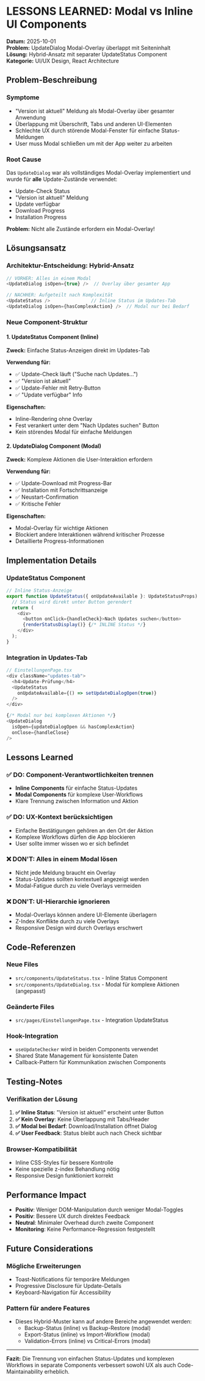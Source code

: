 # LESSONS LEARNED: Modal vs Inline UI Components

**Datum:** 2025-10-01  
**Problem:** UpdateDialog Modal-Overlay überlappt mit Seiteninhalt  
**Lösung:** Hybrid-Ansatz mit separater UpdateStatus Component  
**Kategorie:** UI/UX Design, React Architecture

## Problem-Beschreibung

### Symptome
- "Version ist aktuell" Meldung als Modal-Overlay über gesamter Anwendung
- Überlappung mit Überschrift, Tabs und anderen UI-Elementen
- Schlechte UX durch störende Modal-Fenster für einfache Status-Meldungen
- User muss Modal schließen um mit der App weiter zu arbeiten

### Root Cause
Das `UpdateDialog` war als vollständiges Modal-Overlay implementiert und wurde für **alle** Update-Zustände verwendet:
- Update-Check Status
- "Version ist aktuell" Meldung  
- Update verfügbar
- Download Progress
- Installation Progress

**Problem:** Nicht alle Zustände erfordern ein Modal-Overlay!

## Lösungsansatz

### Architektur-Entscheidung: Hybrid-Ansatz

```typescript
// VORHER: Alles in einem Modal
<UpdateDialog isOpen={true} />  // Overlay über gesamter App

// NACHHER: Aufgeteilt nach Komplexität
<UpdateStatus />               // Inline Status im Updates-Tab
<UpdateDialog isOpen={hasComplexAction} />  // Modal nur bei Bedarf
```

### Neue Component-Struktur

#### 1. UpdateStatus Component (Inline)
**Zweck:** Einfache Status-Anzeigen direkt im Updates-Tab

**Verwendung für:**
- ✅ Update-Check läuft ("Suche nach Updates...")
- ✅ "Version ist aktuell" 
- ✅ Update-Fehler mit Retry-Button
- ✅ "Update verfügbar" Info

**Eigenschaften:**
- Inline-Rendering ohne Overlay
- Fest verankert unter dem "Nach Updates suchen" Button
- Kein störendes Modal für einfache Meldungen

#### 2. UpdateDialog Component (Modal)
**Zweck:** Komplexe Aktionen die User-Interaktion erfordern

**Verwendung für:**
- ✅ Update-Download mit Progress-Bar
- ✅ Installation mit Fortschrittsanzeige  
- ✅ Neustart-Confirmation
- ✅ Kritische Fehler

**Eigenschaften:**
- Modal-Overlay für wichtige Aktionen
- Blockiert andere Interaktionen während kritischer Prozesse
- Detaillierte Progress-Informationen

## Implementation Details

### UpdateStatus Component
```typescript
// Inline Status-Anzeige
export function UpdateStatus({ onUpdateAvailable }: UpdateStatusProps) {
  // Status wird direkt unter Button gerendert
  return (
    <div>
      <button onClick={handleCheck}>Nach Updates suchen</button>
      {renderStatusDisplay()} {/* INLINE Status */}
    </div>
  );
}
```

### Integration in Updates-Tab
```typescript
// EinstellungenPage.tsx
<div className="updates-tab">
  <h4>Update-Prüfung</h4>
  <UpdateStatus 
    onUpdateAvailable={() => setUpdateDialogOpen(true)}
  />
</div>

{/* Modal nur bei komplexen Aktionen */}
<UpdateDialog 
  isOpen={updateDialogOpen && hasComplexAction}
  onClose={handleClose}
/>
```

## Lessons Learned

### ✅ DO: Component-Verantwortlichkeiten trennen
- **Inline Components** für einfache Status-Updates
- **Modal Components** für komplexe User-Workflows
- Klare Trennung zwischen Information und Aktion

### ✅ DO: UX-Kontext berücksichtigen  
- Einfache Bestätigungen gehören an den Ort der Aktion
- Komplexe Workflows dürfen die App blockieren
- User sollte immer wissen wo er sich befindet

### ❌ DON'T: Alles in einem Modal lösen
- Nicht jede Meldung braucht ein Overlay
- Status-Updates sollten kontextuell angezeigt werden
- Modal-Fatigue durch zu viele Overlays vermeiden

### ❌ DON'T: UI-Hierarchie ignorieren
- Modal-Overlays können andere UI-Elemente überlagern
- Z-Index Konflikte durch zu viele Overlays
- Responsive Design wird durch Overlays erschwert

## Code-Referenzen

### Neue Files
- `src/components/UpdateStatus.tsx` - Inline Status Component
- `src/components/UpdateDialog.tsx` - Modal für komplexe Aktionen (angepasst)

### Geänderte Files
- `src/pages/EinstellungenPage.tsx` - Integration UpdateStatus

### Hook-Integration
- `useUpdateChecker` wird in beiden Components verwendet
- Shared State Management für konsistente Daten
- Callback-Pattern für Kommunikation zwischen Components

## Testing-Notes

### Verifikation der Lösung
1. **✅ Inline Status**: "Version ist aktuell" erscheint unter Button
2. **✅ Kein Overlay**: Keine Überlappung mit Tabs/Header
3. **✅ Modal bei Bedarf**: Download/Installation öffnet Dialog
4. **✅ User Feedback**: Status bleibt auch nach Check sichtbar

### Browser-Kompatibilität
- Inline CSS-Styles für bessere Kontrolle
- Keine spezielle z-index Behandlung nötig
- Responsive Design funktioniert korrekt

## Performance Impact

- **Positiv**: Weniger DOM-Manipulation durch weniger Modal-Toggles
- **Positiv**: Bessere UX durch direktes Feedback
- **Neutral**: Minimaler Overhead durch zweite Component
- **Monitoring**: Keine Performance-Regression festgestellt

## Future Considerations

### Mögliche Erweiterungen
- Toast-Notifications für temporäre Meldungen
- Progressive Disclosure für Update-Details
- Keyboard-Navigation für Accessibility

### Pattern für andere Features
- Dieses Hybrid-Muster kann auf andere Bereiche angewendet werden:
  - Backup-Status (inline) vs Backup-Restore (modal)
  - Export-Status (inline) vs Import-Workflow (modal)
  - Validation-Errors (inline) vs Critical-Errors (modal)

---

**Fazit:** Die Trennung von einfachen Status-Updates und komplexen Workflows in separate Components verbessert sowohl UX als auch Code-Maintainability erheblich.